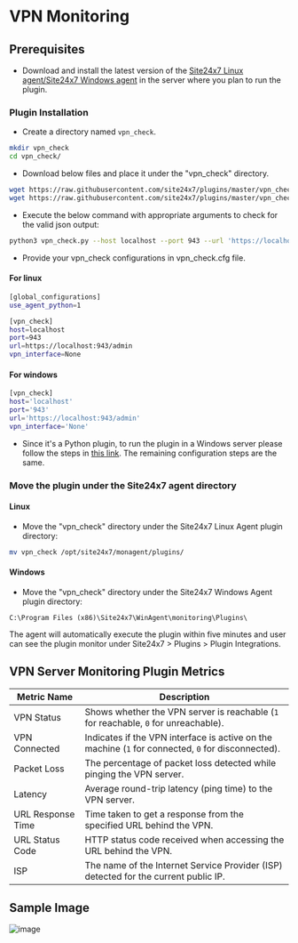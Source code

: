 # VPN Monitoring
                                                                                              
## Prerequisites

- Download and install the latest version of the [Site24x7 Linux agent/Site24x7 Windows agent](https://www.site24x7.com/app/client#/admin/inventory/add-monitor) in the server where you plan to run the plugin.

### Plugin Installation  

- Create a directory named `vpn_check`.
  
```bash
mkdir vpn_check
cd vpn_check/
```
      
- Download below files and place it under the "vpn_check" directory.

```bash
wget https://raw.githubusercontent.com/site24x7/plugins/master/vpn_check/vpn_check.py && sed -i "1s|^.*|#! $(which python3)|" vpn_check.py
wget https://raw.githubusercontent.com/site24x7/plugins/master/vpn_check/vpn_check.cfg
```

- Execute the below command with appropriate arguments to check for the valid json output:

```bash
python3 vpn_check.py --host localhost --port 943 --url 'https://localhost:943/admin' --vpn_interface 'None'
```

- Provide your vpn_check configurations in vpn_check.cfg file.

#### For linux

```bash
[global_configurations]
use_agent_python=1

[vpn_check]
host=localhost
port=943
url=https://localhost:943/admin
vpn_interface=None
```

#### For windows

```bash
[vpn_check]
host='localhost'
port='943'
url='https://localhost:943/admin'
vpn_interface='None'
```

- Since it's a Python plugin, to run the plugin in a Windows server please follow the steps in [this link](https://support.site24x7.com/portal/en/kb/articles/run-python-plugin-scripts-in-windows-servers). The remaining configuration steps are the same.

### Move the plugin under the Site24x7 agent directory

#### Linux

- Move the "vpn_check" directory under the Site24x7 Linux Agent plugin directory: 

```bash
mv vpn_check /opt/site24x7/monagent/plugins/
```
		
#### Windows

- Move the "vpn_check" directory under the Site24x7 Windows Agent plugin directory:

```
C:\Program Files (x86)\Site24x7\WinAgent\monitoring\Plugins\
```
The agent will automatically execute the plugin within five minutes and user can see the plugin monitor under Site24x7 > Plugins > Plugin Integrations.

## VPN Server Monitoring Plugin Metrics

| **Metric Name**       | **Description**                                                                 |
|------------------------|---------------------------------------------------------------------------------|
| VPN Status             | Shows whether the VPN server is reachable (`1` for reachable, `0` for unreachable). |
| VPN Connected          | Indicates if the VPN interface is active on the machine (`1` for connected, `0` for disconnected). |
| Packet Loss            | The percentage of packet loss detected while pinging the VPN server.            |
| Latency                | Average round-trip latency (ping time) to the VPN server. |
| URL Response Time      | Time taken to get a response from the specified URL behind the VPN. |
| URL Status Code        | HTTP status code received when accessing the URL behind the VPN.               |
| ISP                    | The name of the Internet Service Provider (ISP) detected for the current public IP. |

## Sample Image
![image](https://github.com/user-attachments/assets/53e207bf-281a-4f9c-acfa-25b520e7ef86)
